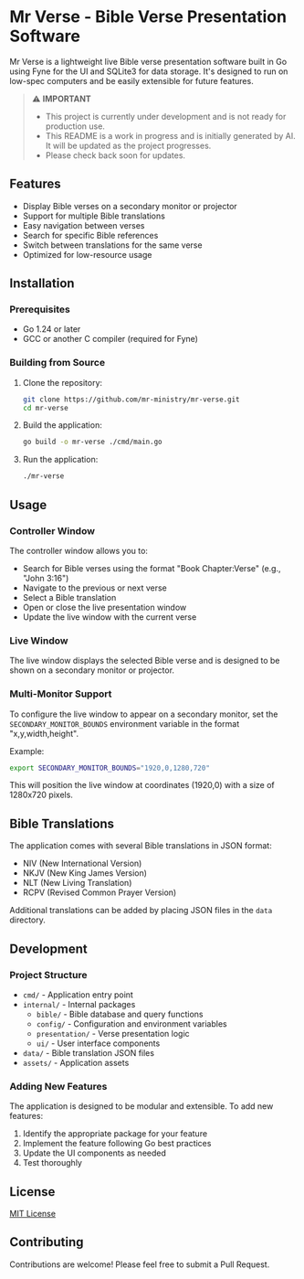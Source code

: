 # Mr Verse - Bible Verse Presentation Software

Mr Verse is a lightweight live Bible verse presentation software built in Go using Fyne for the UI and SQLite3 for data storage. It's designed to run on low-spec computers and be easily extensible for future features.

> ⚠️ **IMPORTANT**
>
> - This project is currently under development and is not ready for production use.
> - This README is a work in progress and is initially generated by AI. It will be updated as the project progresses.
> - Please check back soon for updates.

## Features

- Display Bible verses on a secondary monitor or projector
- Support for multiple Bible translations
- Easy navigation between verses
- Search for specific Bible references
- Switch between translations for the same verse
- Optimized for low-resource usage

## Installation

### Prerequisites

- Go 1.24 or later
- GCC or another C compiler (required for Fyne)

### Building from Source

1. Clone the repository:

   ```bash
   git clone https://github.com/mr-ministry/mr-verse.git
   cd mr-verse
   ```

2. Build the application:

   ```bash
   go build -o mr-verse ./cmd/main.go
   ```

3. Run the application:

   ```bash
   ./mr-verse
   ```

## Usage

### Controller Window

The controller window allows you to:

- Search for Bible verses using the format "Book Chapter:Verse" (e.g., "John 3:16")
- Navigate to the previous or next verse
- Select a Bible translation
- Open or close the live presentation window
- Update the live window with the current verse

### Live Window

The live window displays the selected Bible verse and is designed to be shown on a secondary monitor or projector.

### Multi-Monitor Support

To configure the live window to appear on a secondary monitor, set the `SECONDARY_MONITOR_BOUNDS` environment variable in the format "x,y,width,height".

Example:

```bash
export SECONDARY_MONITOR_BOUNDS="1920,0,1280,720"
```

This will position the live window at coordinates (1920,0) with a size of 1280x720 pixels.

## Bible Translations

The application comes with several Bible translations in JSON format:

- NIV (New International Version)
- NKJV (New King James Version)
- NLT (New Living Translation)
- RCPV (Revised Common Prayer Version)

Additional translations can be added by placing JSON files in the `data` directory.

## Development

### Project Structure

- `cmd/` - Application entry point
- `internal/` - Internal packages
  - `bible/` - Bible database and query functions
  - `config/` - Configuration and environment variables
  - `presentation/` - Verse presentation logic
  - `ui/` - User interface components
- `data/` - Bible translation JSON files
- `assets/` - Application assets

### Adding New Features

The application is designed to be modular and extensible. To add new features:

1. Identify the appropriate package for your feature
2. Implement the feature following Go best practices
3. Update the UI components as needed
4. Test thoroughly

## License

[MIT License](LICENSE)

## Contributing

Contributions are welcome! Please feel free to submit a Pull Request.
